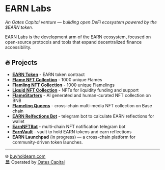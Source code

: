 # EARN Labs

*An Oates Capital venture — building open DeFi ecosystem powered by the $EARN token.*

EARN Labs is the development arm of the EARN ecosystem, focused on open-source protocols and tools that expand decentralized finance accessibility.

## 🔥 Projects
- **[EARN Token](https://github.com/earn-labs/earn-token)** - EARN token contract
- **[Flame NFT Collection](https://github.com/earn-labs/flames-dapp)** - 1000 unique Flames
- **[Flamling NFT Collection](https://github.com/earn-labs/flamelings-dapp)** - 1000 unique Flamelings
- **[Liquid NFT Collection](https://github.com/earn-labs/liquid-dapp)** - NFTs for liquidity funding and support
- **[FlameStarters](https://github.com/earn-labs/flamestarters-dapp)** - AI generated and human-curated NFT collection on BNB
- **[Flameling Queens](https://github.com/earn-labs/queens-dapp)** - cross-chain multi-media NFT collection on Base chain
- **[EARN Relfections Bot](https://github.com/earn-labs/earn-reflections-bot)** - telegram bot to calculate EARN reflections for wallet
- **[EarnNFTBot](https://github.com/earn-labs/earn-nft-bot)** - multi-chain NFT notification telegram bot
- **[EarnVault](https://github.com/earn-labs/earn-vault)** - vault to hold EARN tokens and earn reflections
- **EARN Launchpad** (in progress) — a cross-chain platform for community-driven token launches.
---

🌐 [buyholdearn.com](https://buyholdearn.com)  
🏛️ Operated by [Oates Capital](https://oatescap.com)
